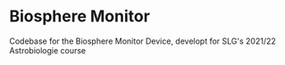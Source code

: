 # Biosphere Monitor

Codebase for the Biosphere Monitor Device, developt for SLG's 2021/22 Astrobiologie course
